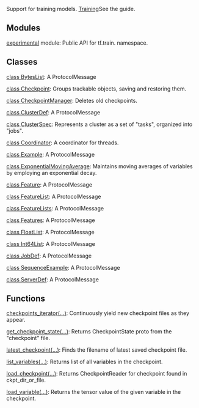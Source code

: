 Support for training models.
[Training](https://tensorflow.org/api_guides/python/train)See the  guide.

## Modules
[experimental](https://tensorflow.google.cn/api_docs/python/tf/train/experimental) module: Public API for tf.train. namespace.

## Classes
[class BytesList](https://tensorflow.google.cn/api_docs/python/tf/train/BytesList): A ProtocolMessage

[class Checkpoint](https://tensorflow.google.cn/api_docs/python/tf/train/Checkpoint): Groups trackable objects, saving and restoring them.

[class CheckpointManager](https://tensorflow.google.cn/api_docs/python/tf/train/CheckpointManager): Deletes old checkpoints.

[class ClusterDef](https://tensorflow.google.cn/api_docs/python/tf/train/ClusterDef): A ProtocolMessage

[class ClusterSpec](https://tensorflow.google.cn/api_docs/python/tf/train/ClusterSpec): Represents a cluster as a set of "tasks", organized into "jobs".

[class Coordinator](https://tensorflow.google.cn/api_docs/python/tf/train/Coordinator): A coordinator for threads.

[class Example](https://tensorflow.google.cn/api_docs/python/tf/train/Example): A ProtocolMessage

[class ExponentialMovingAverage](https://tensorflow.google.cn/api_docs/python/tf/train/ExponentialMovingAverage): Maintains moving averages of variables by employing an exponential decay.

[class Feature](https://tensorflow.google.cn/api_docs/python/tf/train/Feature): A ProtocolMessage

[class FeatureList](https://tensorflow.google.cn/api_docs/python/tf/train/FeatureList): A ProtocolMessage

[class FeatureLists](https://tensorflow.google.cn/api_docs/python/tf/train/FeatureLists): A ProtocolMessage

[class Features](https://tensorflow.google.cn/api_docs/python/tf/train/Features): A ProtocolMessage

[class FloatList](https://tensorflow.google.cn/api_docs/python/tf/train/FloatList): A ProtocolMessage

[class Int64List](https://tensorflow.google.cn/api_docs/python/tf/train/Int64List): A ProtocolMessage

[class JobDef](https://tensorflow.google.cn/api_docs/python/tf/train/JobDef): A ProtocolMessage

[class SequenceExample](https://tensorflow.google.cn/api_docs/python/tf/train/SequenceExample): A ProtocolMessage

[class ServerDef](https://tensorflow.google.cn/api_docs/python/tf/train/ServerDef): A ProtocolMessage

## Functions
[checkpoints_iterator(...)](https://tensorflow.google.cn/api_docs/python/tf/train/checkpoints_iterator): Continuously yield new checkpoint files as they appear.

[get_checkpoint_state(...)](https://tensorflow.google.cn/api_docs/python/tf/train/get_checkpoint_state): Returns CheckpointState proto from the "checkpoint" file.

[latest_checkpoint(...)](https://tensorflow.google.cn/api_docs/python/tf/train/latest_checkpoint): Finds the filename of latest saved checkpoint file.

[list_variables(...)](https://tensorflow.google.cn/api_docs/python/tf/train/list_variables): Returns list of all variables in the checkpoint.

[load_checkpoint(...)](https://tensorflow.google.cn/api_docs/python/tf/train/load_checkpoint): Returns CheckpointReader for checkpoint found in ckpt_dir_or_file.

[load_variable(...)](https://tensorflow.google.cn/api_docs/python/tf/train/load_variable): Returns the tensor value of the given variable in the checkpoint.

